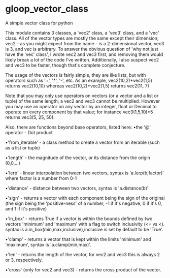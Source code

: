 # gloop_vector_class
A simple vector class for python

  This module contains 3 classes, a 'vec2' class, a 'vec3' class, and a 'vec' class.
All of the vector types are mostly the same except their dimension; vec2 - as you might expect from the name - is a 2-dimensional vector, vec3 is 3, and vec is arbitrary.
To answer the obvious question of 'why not just have the 'vec' class', I wrote vec2 and vec3 first, and removing them would likely break a lot of the code I've written.
Additionally, I also suspect vec2 and vec3 to be faster, though that's complete conjecture.

  The usage of the vectors is fairly simple, they are like lists, but with operators such as '+', '*', '-', etc.
As an example, vec2(10,2)*vec2(1,5) returns vec2(10,10) whereas vec2(10,2)+vec2(1,5) returns vec2(11, 7)

  Note that you may only use operators on vectors (or a vector and a list or tuple) of the same length; a vec2 and vec3 cannot be multiplied.
However you may use an operator on any vector by an integer, float or Decimal to operate on every component by that value; for instance vec3(1,5,10)*5 returns vec3(5, 25, 50).

Also, there are functions beyond base operators, listed here:
  •the '@' operator - Dot product
  
  •'from_iterable' - a class method to create a vector from an iterable (such as a list or tuple)
  
  •'length' - the magnitude of the vector, or its distance from the origin (0,0,...)
  
  •'lerp' - linear interpolation between two vectors, syntax is 'a.lerp(b,factor)' where factor is a number from 0-1
  
  •'distance' - distance between two vectors, syntax is 'a.distance(b)'
  
  •'sign' - returns a vector with each component being the sign of the original (the sign being the 'positive-ness' of a number, -1 if it's negative, 0 if it's 0, and 1 if it's positive)
  
  •'in_box' - returns True if a vector is within the bounds defined by two vectors 'minimum' and 'maximum' with a flag to switch inclusivity (<= vs <).
      syntax is a.in_box(min,max,inclusive),inclusive is set by default to be 'True'.
      
  •'clamp' - returns a vector that is kept within the limits 'minimum' and 'maximum', syntax is 'a.clamp(min,max)'.
  
  •'len' - returns the length of the vector, for vec2 and vec3 this is always 2 or 3, respectively.
  
  •'cross' (only for vec2 and vec3) - returns the cross product of the vector.
